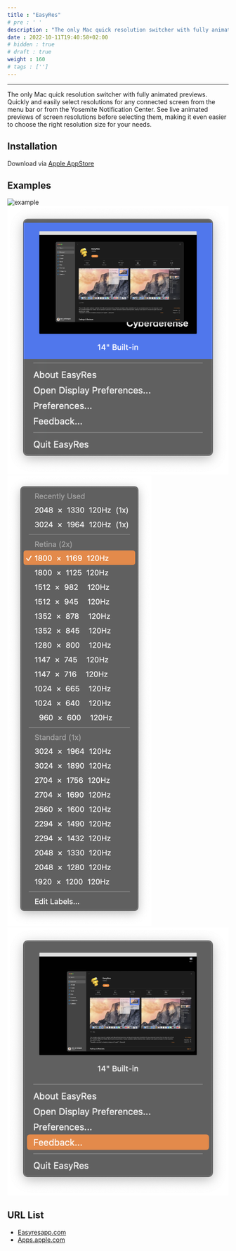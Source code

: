 ```yaml
---
title : "EasyRes"
# pre : ' '
description : "The only Mac quick resolution switcher with fully animated previews."
date : 2022-10-11T19:40:58+02:00
# hidden : true
# draft : true
weight : 160
# tags : ['']
---
```


---

The only Mac quick resolution switcher with fully animated previews. Quickly and easily select resolutions for any connected screen from the menu bar or from the Yosemite Notification Center. See live animated previews of screen resolutions before selecting them, making it even easier to choose the right resolution size for your needs.

## Installation

Download via [Apple AppStore](https://apps.apple.com/app/easyres/id688211836?ls=1&mt=12)

## Examples

![example](images/example1.png)
![example](images/example2.png)
![example](images/example3.png)
![example](images/example4.png)

## URL List

- [Easyresapp.com](http://easyresapp.com/)
- [Apps.apple.com](https://apps.apple.com/app/easyres/id688211836?ls=1&mt=12)
